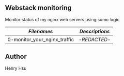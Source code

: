 ## Webstack monitoring

Monitor status of my nginx web servers using sumo logic

|          *Filenames*                    |            *Descriptions*                                               |
|-----------------------------------------|-------------------------------------------------------------------------|
| 0-monitor_your_nginx_traffic            | -*REDACTED*-                                                            |


## Author
Henry Hsu
